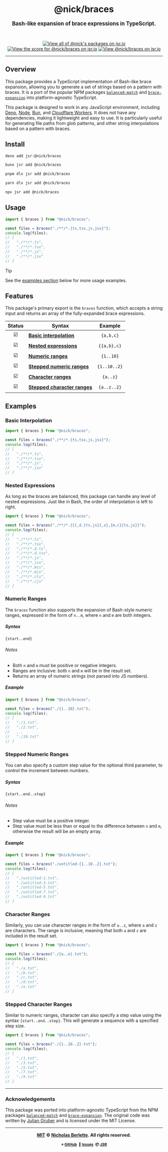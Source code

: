 <div align="center">

# @nick/braces

<big><b>Bash-like expansion of brace expressions in TypeScript.</b></big>

<br>

[![][badge-jsr]][JSR] [![][badge-jsr-score]][JSR] [![][badge-jsr-pkg]][JSR]

---

</div>

## Overview

This package provides a TypeScript implementation of Bash-like brace expansion,
allowing you to generate a set of strings based on a pattern with braces. It is
a port of the popular NPM packages [`balanced-match`] and [`brace-expansion`]
into platform-agnostic TypeScript.

This package is designed to work in any JavaScript environment, including
[Deno], [Node], [Bun], and [Cloudflare Workers]. It does not have any
dependencies, making it lightweight and easy to use. It is particularly useful
for generating file paths from glob patterns, and other string interpolations
based on a pattern with braces.

## Install

```bash
deno add jsr:@nick/braces
```

```bash
bunx jsr add @nick/braces
```

```bash
pnpm dlx jsr add @nick/braces
```

```bash
yarn dlx jsr add @nick/braces
```

```bash
npx jsr add @nick/braces
```

## Usage

```ts
import { braces } from "@nick/braces";

const files = braces("./**/*.{ts,tsx,js,jsx}");
console.log(files);
// [
//   "./**/*.ts",
//   "./**/*.tsx",
//   "./**/*.js",
//   "./**/*.jsx"
// ]
```

> [!TIP]
>
> See the [examples section](#examples) below for more usage examples.

## Features

This package's primary export is the `braces` function, which accepts a string
input and returns an array of the fully-expanded brace expressions.

| Status | Syntax                         |   Example    |
| :----: | ------------------------------ | :----------: |
|   ☑️   | **[Basic interpolation]**      |  `{a,b,c}`   |
|   ☑️   | **[Nested expressions]**       | `{{a,b},c}`  |
|   ☑️   | **[Numeric ranges]**           |  `{1..10}`   |
|   ☑️   | **[Stepped numeric ranges]**   | `{1..10..2}` |
|   ☑️   | **[Character ranges]**         |   `{a..z}`   |
|   ☑️   | **[Stepped character ranges]** | `{a..z..2}`  |

[basic interpolation]: #basic-interpolation
[nested expressions]: #nested-expressions
[numeric ranges]: #numeric-ranges
[stepped numeric ranges]: #stepped-numeric-ranges
[character ranges]: #character-ranges
[stepped character ranges]: #stepped-character-ranges

## Examples

### Basic Interpolation

```ts
import { braces } from "@nick/braces";

const files = braces("./**/*.{ts,tsx,js,jsx}");
console.log(files);
// [
//   "./**/*.ts",
//   "./**/*.tsx",
//   "./**/*.js",
//   "./**/*.jsx"
// ]
```

### Nested Expressions

As long as the braces are balanced, this package can handle any level of nested
expressions. Just like in Bash, the order of interpolation is left to right.

```ts
import { braces } from "@nick/braces";

const files = braces("./**/*.{{{,d.}ts,js}{,x},{m,c}{ts,js}}");
console.log(files);
// [
//   "./**/*.ts",
//   "./**/*.tsx",
//   "./**/*.d.ts",
//   "./**/*.d.tsx",
//   "./**/*.js",
//   "./**/*.jsx",
//   "./**/*.mts",
//   "./**/*.mjs",
//   "./**/*.cts",
//   "./**/*.cjs"
// ]
```

### Numeric Ranges

The `braces` function also supports the expansion of Bash-style numeric ranges,
expressed in the form of `n..m`, where `n` and `m` are both integers.

##### Syntax

```
{start..end}
```

###### Notes

- Both `n` and `m` must be positive or negative integers.
- Ranges are inclusive: both `n` and `m` will be in the result set.
- Returns an array of numeric strings (not parsed into JS numbers).

##### Example

```ts
import { braces } from "@nick/braces";

const files = braces("./{1..10}.txt");
console.log(files);
// [
//   "./1.txt",
//   "./2.txt",
//   ...
//   "./10.txt"
// ]
```

### Stepped Numeric Ranges

You can also specify a custom step value for the optional third parameter, to
control the increment between numbers.

##### Syntax

```
{start..end..step}
```

###### Notes

- Step value must be a positive integer.
- Step value must be less than or equal to the difference between `n` and `m`,
  otherwise the result will be an empty array.

##### Example

```ts
import { braces } from "@nick/braces";

const files = braces("./untitled-{1..10..2}.txt");
console.log(files);
// [
//   "./untitled-1.txt",
//   "./untitled-3.txt",
//   "./untitled-5.txt",
//   "./untitled-7.txt",
//   "./untitled-9.txt"
// ]
```

### Character Ranges

Similarly, you can use character ranges in the form of `a..z`, where `a` and `z`
are characters. The range is inclusive, meaning that both `a` and `z` are
included in the result set.

```ts
import { braces } from "@nick/braces";

const files = braces("./{a..e}.txt");
console.log(files);
// [
//   "./a.txt",
//   "./b.txt",
//   "./c.txt",
//   "./d.txt",
//   "./e.txt"
// ]
```

### Stepped Character Ranges

Similar to numeric ranges, character can also specify a step value using the
syntax `{start..end..step}`. This will generate a sequence with a specified step
size.

```ts
import { braces } from "@nick/braces";

const files = braces("./{1..10..2}.txt");
console.log(files);
// [
//   "./1.txt",
//   "./3.txt",
//   "./5.txt",
//   "./7.txt",
//   "./9.txt"
// ]
```

---

### Acknowledgements

This package was ported into platform-agnostic TypeScript from the NPM packages
[`balanced-match`] and [`brace-expansion`]. The original code was written by
[Julian Gruber] and is licensed under the MIT License.

---

<div align="center">

<strong>[MIT] © [Nicholas Berlette]. All rights reserved.</strong>

<!-- deno-fmt-ignore -->
<small><b>⭐️ [GitHub] <!-- --> 🐛 [Issues] <!-- --> 📦 [JSR]</b></small>

</div>

[MIT]: https://nick.mit-license.org "MIT © 2024+ Nicholas Berlette. All rights reserved."
[Nicholas Berlette]: https://github.com/nberlette "Follow Nicholas Berlette on GitHub!"
[GitHub]: https://github.com/nberlette/braces "Give the @nick/brotli project a star on GitHub! 🌟"
[Issues]: https://github.com/nberlette/braces/issues "View issues for the @nick/braces project on GitHub"
[open an issue]: https://github.com/nberlette/braces/issues/new "Open an issue on the nberlette/braces GitHub repository"
[JSR]: https://jsr.io/@nick/braces/doc "View the @nick/braces documentation on jsr.io"
[JSR-nick]: https://jsr.io/@nick "View more packages by Nick Berlette on JSR"
[badge-jsr]: https://jsr.io/badges/@nick "View all of @nick's packages on jsr.io"
[badge-jsr-pkg]: https://jsr.io/badges/@nick/braces "View @nick/braces on jsr.io"
[badge-jsr-score]: https://jsr.io/badges/@nick/braces/score "View the score for @nick/braces on jsr.io"
[Deno]: https://deno.land "Deno - A modern JavaScript and TypeScript runtime"
[Bun]: https://bun.sh "Bun - A fast all-in-one JavaScript runtime"
[Node]: https://nodejs.org "Node.js - A JavaScript runtime built on Chrome's V8 JavaScript engine"
[Cloudflare Workers]: https://workers.cloudflare.com "Cloudflare Workers serverless execution environment"
[`balanced-match`]: https://npmjs.com/package/balanced-match "View the balanced-match package on npm"
[`brace-expansion`]: https://npmjs.com/package/brace-expansion "View the brace-expansion package on npm"
[Julian Gruber]: https://github.com/juliangruber "Julian Gruber on GitHub"
